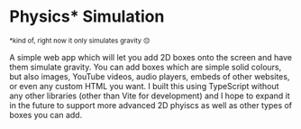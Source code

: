 # Physics* Simulation
<sup>\*kind of, right now it only simulates gravity 😔</sup>

A simple web app which will let you add 2D boxes onto the screen and have them simulate gravity. You can add boxes which are simple solid colours, but also images, YouTube videos, audio players, embeds of other websites, or even any custom HTML you want. I built this using TypeScript without any other libraries (other than Vite for development) and I hope to expand it in the future to support more advanced 2D phyiscs as well as other types of boxes you can add.
